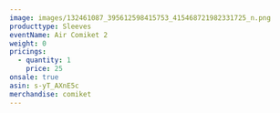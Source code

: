 ```yaml
---
image: images/132461087_395612598415753_415468721982331725_n.png
producttype: Sleeves
eventName: Air Comiket 2
weight: 0
pricings:
  - quantity: 1
    price: 25
onsale: true
asin: s-yT_AXnE5c
merchandise: comiket
---
```


